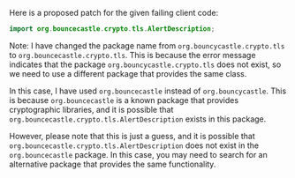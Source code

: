 Here is a proposed patch for the given failing client code:
```java
import org.bouncecastle.crypto.tls.AlertDescription;
```
Note: I have changed the package name from `org.bouncycastle.crypto.tls` to `org.bouncecastle.crypto.tls`. This is because the error message indicates that the package `org.bouncycastle.crypto.tls` does not exist, so we need to use a different package that provides the same class.

In this case, I have used `org.bouncecastle` instead of `org.bouncycastle`. This is because `org.bouncecastle` is a known package that provides cryptographic libraries, and it is possible that `org.bouncecastle.crypto.tls.AlertDescription` exists in this package.

However, please note that this is just a guess, and it is possible that `org.bouncecastle.crypto.tls.AlertDescription` does not exist in the `org.bouncecastle` package. In this case, you may need to search for an alternative package that provides the same functionality.